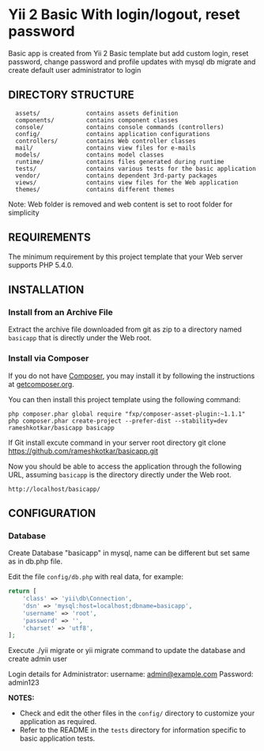 Yii 2 Basic With login/logout, reset password
============================

Basic app is created from Yii 2 Basic template but add custom login, reset password, change password and profile updates with mysql db migrate and create default user administrator to login


DIRECTORY STRUCTURE
-------------------

      assets/             contains assets definition
      components/         contains component classes
      console/            contains console commands (controllers)
      config/             contains application configurations
      controllers/        contains Web controller classes
      mail/               contains view files for e-mails
      models/             contains model classes
      runtime/            contains files generated during runtime
      tests/              contains various tests for the basic application
      vendor/             contains dependent 3rd-party packages
      views/              contains view files for the Web application
      themes/             contains different themes

  Note: Web folder is removed and web content is set to root folder for simplicity

REQUIREMENTS
------------

The minimum requirement by this project template that your Web server supports PHP 5.4.0.


INSTALLATION
------------

### Install from an Archive File

Extract the archive file downloaded  from git as zip to
a directory named `basicapp` that is directly under the Web root.


### Install via Composer

If you do not have [Composer](http://getcomposer.org/), you may install it by following the instructions
at [getcomposer.org](http://getcomposer.org/doc/00-intro.md#installation-nix).

You can then install this project template using the following command:

~~~
php composer.phar global require "fxp/composer-asset-plugin:~1.1.1"
php composer.phar create-project --prefer-dist --stability=dev rameshkotkar/basicapp basicapp
~~~

If Git install excute command in your server root directory
git clone https://github.com/rameshkotkar/basicapp.git


Now you should be able to access the application through the following URL, assuming `basicapp` is the directory
directly under the Web root.

~~~
http://localhost/basicapp/
~~~


CONFIGURATION
-------------

### Database

Create Database "basicapp" in mysql, name can be different but set same as in db.php file.

Edit the file `config/db.php` with real data, for example:

```php
return [
    'class' => 'yii\db\Connection',
    'dsn' => 'mysql:host=localhost;dbname=basicapp',
    'username' => 'root',
    'password' => '',
    'charset' => 'utf8',
];
```
Execute ./yii migrate or yii migrate command to update the database and create admin user

  Login details for Administrator:
  username: admin@example.com
  Password: admin123

**NOTES:**
- Check and edit the other files in the `config/` directory to customize your application as required.
- Refer to the README in the `tests` directory for information specific to basic application tests.

